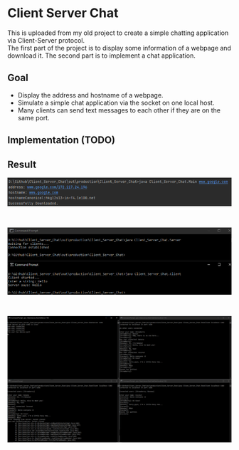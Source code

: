 # Client Server Chat
This is uploaded from my old project to create a simple chatting application via Client-Server protocol.  
The first part of the project is to display some information of a webpage and download it.
The second part is to implement a chat application.

## Goal
- Display the address and hostname of a webpage.
- Simulate a simple chat application via the socket on one local host.
- Many clients can send text messages to each other if they are on the same port.

## Implementation (TODO)

## Result
<p align="center">
  <img src="/assets/Lab_1c_1.png" alt="Terminal display 1" width=800/>
</p><br>
<p align="center">
  <img src="/assets/Lab_1c_2.png" alt="Terminal display 1" width=800/>
</p><br>
<p align="center">
  <img src="/assets/Lab_1c_3.png" alt="Terminal display 2" width=800/>
</p>
